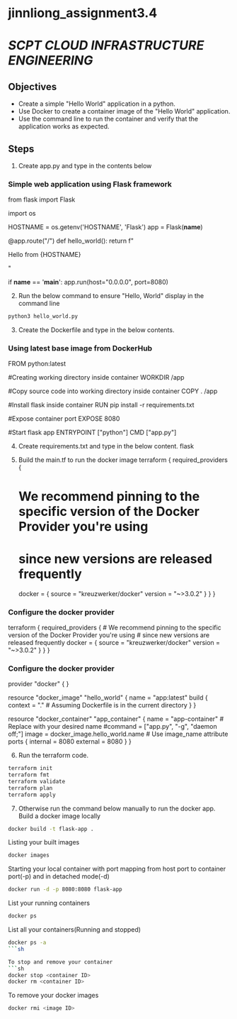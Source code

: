 # jinnliong_assignment3.4
# _SCPT CLOUD INFRASTRUCTURE ENGINEERING_
## Objectives
- Create a simple "Hello World" application in a python.
- Use Docker to create a container image of the "Hello World" application.
- Use the command line to run the container and verify that the application works as expected.

## Steps
1. Create app.py and type in the contents below
### Simple web application using Flask framework
from flask import Flask

import os

HOSTNAME = os.getenv('HOSTNAME', 'Flask')
app = Flask(__name__)

@app.route("/")
def hello_world():
    return f"<p>Hello from {HOSTNAME}</p>"

if __name__ == '__main__':
    app.run(host="0.0.0.0", port=8080)

2. Run the below command to ensure "Hello, World" display in the command line
```sh
python3 hello_world.py
```

3. Create the Dockerfile and type in the below contents.
### Using latest base image  from DockerHub
FROM python:latest

#Creating working directory inside container
WORKDIR /app

#Copy source code into working directory inside container
COPY . /app

#Install flask inside container
RUN pip install -r requirements.txt

#Expose container port
EXPOSE 8080

#Start flask app
ENTRYPOINT ["python"]
CMD ["app.py"]

4. Create requirements.txt and type in the below content.
flask

5. Build the main.tf to run the docker image
terraform {
  required_providers {
    # We recommend pinning to the specific version of the Docker Provider you're using
    # since new versions are released frequently
    docker = {
      source  = "kreuzwerker/docker"
      version = "~>3.0.2"
    }
  }
}

### Configure the docker provider
terraform {
  required_providers {
    # We recommend pinning to the specific version of the Docker Provider you're using
    # since new versions are released frequently
    docker = {
      source  = "kreuzwerker/docker"
      version = "~>3.0.2"
    }
  }
}

### Configure the docker provider
provider "docker" {
}

resource "docker_image" "hello_world" {
  name = "app:latest"
  build {
    context = "." # Assuming Dockerfile is in the current directory
  }
}

resource "docker_container" "app_container" {
  name    = "app-container" # Replace with your desired name
  #command = ["app.py", "-g", "daemon off;"]
  image   = docker_image.hello_world.name # Use image_name attribute
  ports {
    internal = 8080
    external = 8080
  }
}

6. Run the terraform code.
```sh
terraform init
terraform fmt
terraform validate
terraform plan
terraform apply
```

7. Otherwise run the command below manually to run the docker app.
Build a docker image locally 
```sh
docker build -t flask-app .
```

Listing your built images 
```sh
docker images
```

Starting your local container with port mapping from host port to container port(-p) and in detached mode(-d)
```sh
docker run -d -p 8080:8080 flask-app
```

List your running containers
```sh
docker ps
```

List all your containers(Running and stopped)
```sh
docker ps -a
```sh

To stop and remove your container
```sh
docker stop <container ID>
docker rm <container ID>
```

To remove your docker images
```sh
docker rmi <image ID>
```